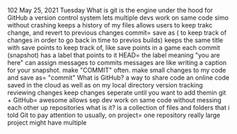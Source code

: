 102 May 25, 2021 Tuesday
What is git
is the engine under the hood for GitHub
a version control system
lets multiple devs work on same code simo without crashing
keeps a history of my files
allows users to keep trakc change, and revert to previous changes
commit= save as ( to keep track of changes in order to go back in time to previos builds) keeps the same title with save points  to keep track of, like save points in a game
each commit (snapshot) has a label that points to it
HEAD= the label meaning "you are here"
can assign messages to commits
messages are like writing a caption for your snapshot.
make "COMMIT" often. make small changes to my code and save as= "commit"
What is GitHub?
a way to share code 
an online code saved in the cloud as well as on my local directory
  version tracking
  reviewing changes
  keep changes seperate until you want to add themin
git + GitHub= awesome
  allows sep dev work on same code without messing each other up
repositories
what is it?
  is a collection of files and folders that i told Git to pay attention to
    usually, on project= one repository
    really large project might have multiple
    
 
